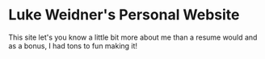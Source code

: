 # Luke Weidner's Personal Website

This site let's you know a little bit more about me than a resume would and as a bonus, I had tons to fun making it!
